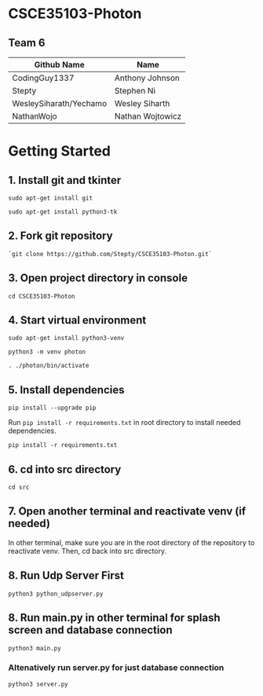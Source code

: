 # CSCE35103-Photon

## Team 6
| Github Name  | Name |
| ------------- | ------------- |
| CodingGuy1337  | Anthony Johnson  |
| Stepty  | Stephen Ni  |
| WesleySiharath/Yechamo  | Wesley Siharth |
| NathanWojo  | Nathan Wojtowicz  |

# Getting Started
## 1. Install git and tkinter
```
sudo apt-get install git
```

```
sudo apt-get install python3-tk
```
## 2. Fork git repository
```
`git clone https://github.com/Stepty/CSCE35103-Photon.git`
```

## 3. Open project directory in console
```
cd CSCE35103-Photon
```

## 4. Start virtual environment
```
sudo apt-get install python3-venv
```

```
python3 -m venv photon
```

```
. ./photon/bin/activate
```

## 5. Install dependencies

```
pip install --upgrade pip
```

Run `pip install -r requirements.txt` in root directory to install needed dependencies.

```
pip install -r requirements.txt
```

## 6. cd into src directory
```
cd src
```

## 7. Open another terminal and reactivate venv (if needed) 
In other terminal, make sure you are in the root directory of the repository to reactivate venv. Then, cd back into src directory.

## 8. Run Udp Server First
```
python3 python_udpserver.py
```
## 8. Run main.py in other terminal for splash screen and database connection
```
python3 main.py
```

### Altenatively run server.py for just database connection
```
python3 server.py
```


